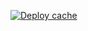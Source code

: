 [![Deploy cache](https://github.com/JuanNaCl/clase_3/actions/workflows/cache_deploy.yaml/badge.svg?event=page_build)](https://github.com/JuanNaCl/clase_3/actions/workflows/cache_deploy.yaml)